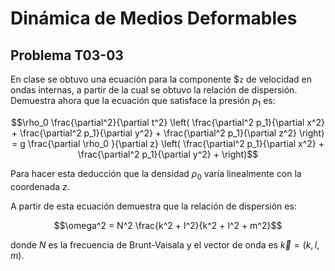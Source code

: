 # Dinámica de Medios Deformables
## Problema T03-03

En clase se obtuvo una ecuación para la componente $`z` de velocidad en
ondas internas, a partir de la cual se obtuvo la relación de dispersión.
Demuestra ahora que la ecuación que satisface la presión $`p_1`$ es:

```math
\rho_0 \frac{\partial^2}{\partial t^2}
\left(
\frac{\partial^2 p_1}{\partial x^2} + 
\frac{\partial^2 p_1}{\partial y^2} + 
\frac{\partial^2 p_1}{\partial z^2}
\right)
=
g \frac{\partial \rho_0 }{\partial z}
\left(
\frac{\partial^2 p_1}{\partial x^2} + 
\frac{\partial^2 p_1}{\partial y^2} + 
\right)
```

Para hacer esta deducción que la densidad $`\rho_0`$ varía linealmente con
la coordenada $`z`$.

A partir de esta ecuación demuestra que la relación de dispersión es:

```math
\omega^2 = N^2 \frac{k^2 + l^2}{k^2 + l^2 + m^2}
```

donde $`N`$ es la frecuencia de Brunt-Vaisala y el vector de onda es
$`\vec{k} = (k, l, m)`$.
